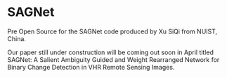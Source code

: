 # SAGNet
Pre Open Source for the SAGNet code produced by Xu SiQi from NUIST, China.

Our paper still under construction will be coming out soon in April titled SAGNet: A Salient Ambiguity Guided and Weight Rearranged Network for Binary Change Detection in VHR Remote Sensing Images.
